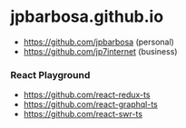 # jpbarbosa.github.io

* https://github.com/jpbarbosa (personal)
* https://github.com/jp7internet (business)

### React Playground

* https://github.com/react-redux-ts
* https://github.com/react-graphql-ts
* https://github.com/react-swr-ts
